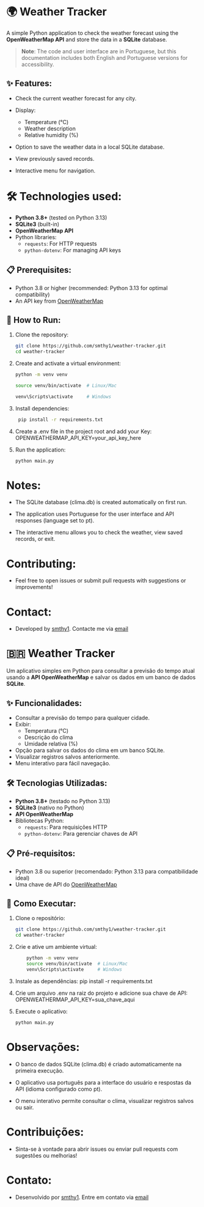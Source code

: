 # 🌍 Weather Tracker

A simple Python application to check the weather forecast using the **OpenWeatherMap API** and store the data in a **SQLite** database.

> **Note**: The code and user interface are in Portuguese, but this documentation includes both English and Portuguese versions for accessibility.

## ✨ Features:
 - Check the current weather forecast for any city.
 - Display:
    - Temperature (°C)
    - Weather description
    - Relative humidity (%)

 - Option to save the weather data in a local SQLite database.
 - View previously saved records.
 - Interactive menu for navigation.

# 🛠 Technologies used:

- **Python 3.8+** (tested on Python 3.13)
- **SQLite3** (built-in)
- **OpenWeatherMap API**
- Python libraries:
  - `requests`: For HTTP requests
  - `python-dotenv`: For managing API keys

## 📋 Prerequisites:
 - Python 3.8 or higher (recommended: Python 3.13 for optimal compatibility)
 - An API key from [OpenWeatherMap](https://openweathermap.org/api)

## 🚀 How to Run:
1. Clone the repository:
   ```bash
   git clone https://github.com/smthy1/weather-tracker.git
   cd weather-tracker
   ```

2. Create and activate a virtual environment:
    ```bash
    python -m venv venv
    
    source venv/bin/activate  # Linux/Mac
    
    venv\Scripts\activate     # Windows
    ```

3. Install dependencies:
   ```bash
    pip install -r requirements.txt
   ```

4. Create a .env file in the project root and add your Key:
    OPENWEATHERMAP_API_KEY=your_api_key_here

5. Run the application:
   ```bash
   python main.py
   ```

# Notes:
 - The SQLite database (clima.db) is created automatically on first run.

 - The application uses Portuguese for the user interface and API responses (language set to pt).

 - The interactive menu allows you to check the weather, view saved records, or exit.

# Contributing:
 - Feel free to open issues or submit pull requests with suggestions or improvements!

# Contact:
 - Developed by [smthy1](https://github.com/smthy1). Contacte me via [email](mailto:luiz.smith.br@gmail.com)


# 🇧🇷 Weather Tracker

Um aplicativo simples em Python para consultar a previsão do tempo atual usando a **API OpenWeatherMap** e salvar os dados em um banco de dados **SQLite**.

## ✨ Funcionalidades:
- Consultar a previsão do tempo para qualquer cidade.
- Exibir:
  - Temperatura (°C)
  - Descrição do clima
  - Umidade relativa (%)
- Opção para salvar os dados do clima em um banco SQLite.
- Visualizar registros salvos anteriormente.
- Menu interativo para fácil navegação.

## 🛠 Tecnologias Utilizadas:
- **Python 3.8+** (testado no Python 3.13)
- **SQLite3** (nativo no Python)
- **API OpenWeatherMap**
- Bibliotecas Python:
  - `requests`: Para requisições HTTP
  - `python-dotenv`: Para gerenciar chaves de API

## 📋 Pré-requisitos:
- Python 3.8 ou superior (recomendado: Python 3.13 para compatibilidade ideal)
- Uma chave de API do [OpenWeatherMap](https://openweathermap.org/api)

## 🚀 Como Executar:
1. Clone o repositório:
   ```bash
   git clone https://github.com/smthy1/weather-tracker.git
   cd weather-tracker

2. Crie e ative um ambiente virtual: 
    ```bash
        python -m venv venv
        source venv/bin/activate  # Linux/Mac
        venv\Scripts\activate     # Windows
    ```

3. Instale as dependências:
    pip install -r requirements.txt

4. Crie um arquivo .env na raiz do projeto e adicione sua chave de API:
    OPENWEATHERMAP_API_KEY=sua_chave_aqui

5. Execute o aplicativo:
   ```bash
   python main.py
   ```

# Observações:
 - O banco de dados SQLite (clima.db) é criado automaticamente na primeira execução.

 - O aplicativo usa português para a interface do usuário e respostas da API (idioma configurado como pt).

 - O menu interativo permite consultar o clima, visualizar registros salvos ou sair.

# Contribuições:
 - Sinta-se à vontade para abrir issues ou enviar pull requests com sugestões ou melhorias!

# Contato:
 - Desenvolvido por [smthy1](https://github.com/smthy1). Entre em contato via [email](mailto:luiz.smith.br@gmail.com)
